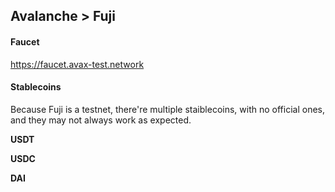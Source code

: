 ## Avalanche > Fuji

#### Faucet

https://faucet.avax-test.network


#### Stablecoins

Because Fuji is a testnet, there're multiple staiblecoins, with no official ones, and they may not always work as expected.

**USDT**


**USDC**


**DAI**